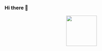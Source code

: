 ### Hi there 👋

<div id="header" align="center">
  <img src="[https://media.giphy.com/media/M9gbBd9nbDrOTu1Mqx/giphy.gif](https://media.giphy.com/media/Uaxj062PavgqZRhVkS/giphy.gif)https://media.giphy.com/media/Uaxj062PavgqZRhVkS/giphy.gif" width="100"/>
</div>


  
